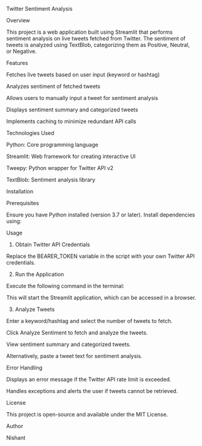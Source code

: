Twitter Sentiment Analysis

Overview

This project is a web application built using Streamlit that performs sentiment analysis on live tweets fetched from Twitter. The sentiment of tweets is analyzed using TextBlob, categorizing them as Positive, Neutral, or Negative.

Features

Fetches live tweets based on user input (keyword or hashtag)

Analyzes sentiment of fetched tweets

Allows users to manually input a tweet for sentiment analysis

Displays sentiment summary and categorized tweets

Implements caching to minimize redundant API calls

Technologies Used

Python: Core programming language

Streamlit: Web framework for creating interactive UI

Tweepy: Python wrapper for Twitter API v2

TextBlob: Sentiment analysis library

Installation

Prerequisites

Ensure you have Python installed (version 3.7 or later). Install dependencies using:

Usage

1. Obtain Twitter API Credentials

Replace the BEARER_TOKEN variable in the script with your own Twitter API credentials.

2. Run the Application

Execute the following command in the terminal:

This will start the Streamlit application, which can be accessed in a browser.

3. Analyze Tweets

Enter a keyword/hashtag and select the number of tweets to fetch.

Click Analyze Sentiment to fetch and analyze the tweets.

View sentiment summary and categorized tweets.

Alternatively, paste a tweet text for sentiment analysis.

Error Handling

Displays an error message if the Twitter API rate limit is exceeded.

Handles exceptions and alerts the user if tweets cannot be retrieved.

License

This project is open-source and available under the MIT License.

Author

Nishant

